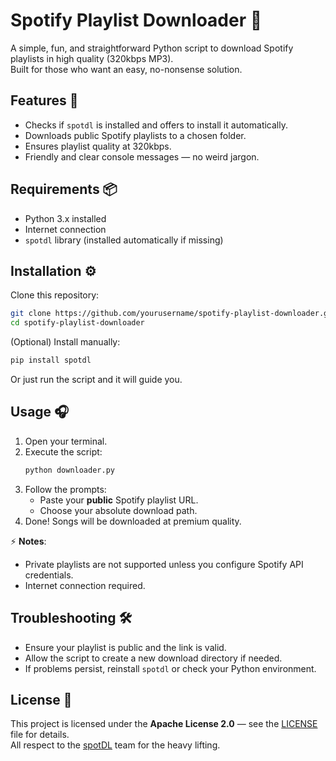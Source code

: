 # Spotify Playlist Downloader 🎵

A simple, fun, and straightforward Python script to download Spotify playlists in high quality (320kbps MP3).  
Built for those who want an easy, no-nonsense solution.

## Features 🚀
- Checks if `spotdl` is installed and offers to install it automatically.
- Downloads public Spotify playlists to a chosen folder.
- Ensures playlist quality at 320kbps.
- Friendly and clear console messages — no weird jargon.

## Requirements 📦
- Python 3.x installed
- Internet connection
- `spotdl` library (installed automatically if missing)

## Installation ⚙️
Clone this repository:
```bash
git clone https://github.com/yourusername/spotify-playlist-downloader.git
cd spotify-playlist-downloader
```

(Optional) Install manually:
```bash
pip install spotdl
```
Or just run the script and it will guide you.

## Usage 🎧
1. Open your terminal.
2. Execute the script:
   ```bash
   python downloader.py
   ```
3. Follow the prompts:
   - Paste your **public** Spotify playlist URL.
   - Choose your absolute download path.
4. Done! Songs will be downloaded at premium quality.

⚡ **Notes**:
- Private playlists are not supported unless you configure Spotify API credentials.
- Internet connection required.

## Troubleshooting 🛠
- Ensure your playlist is public and the link is valid.
- Allow the script to create a new download directory if needed.
- If problems persist, reinstall `spotdl` or check your Python environment.

## License 📜
This project is licensed under the **Apache License 2.0** — see the [LICENSE](./LICENSE) file for details.  
All respect to the [spotDL](https://github.com/spotDL/spotify-downloader) team for the heavy lifting.
